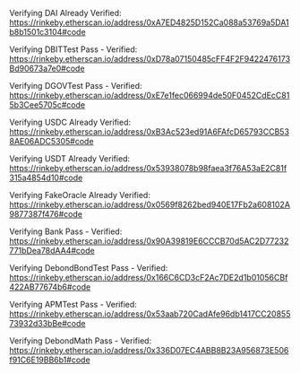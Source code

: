 Verifying DAI
Already Verified: https://rinkeby.etherscan.io/address/0xA7ED4825D152Ca088a53769a5DA1b8b1501c3104#code

Verifying DBITTest
Pass - Verified: https://rinkeby.etherscan.io/address/0xD78a07150485cFF4F2F9422476173Bd90673a7e0#code

Verifying DGOVTest
Pass - Verified: https://rinkeby.etherscan.io/address/0xE7e1fec066994de50F0452CdEcC815b3Cee5705c#code

Verifying USDC
Already Verified: https://rinkeby.etherscan.io/address/0xB3Ac523ed91A6FAfcD65793CCB538AE06ADC5305#code

Verifying USDT
Already Verified: https://rinkeby.etherscan.io/address/0x53938078b98faea3f76A53aE2C81f315a4854d10#code

Verifying FakeOracle
Already Verified: https://rinkeby.etherscan.io/address/0x0569f8262bed940E17Fb2a608102A9877387f476#code

Verifying Bank
Pass - Verified: https://rinkeby.etherscan.io/address/0x90A39819E6CCCB70d5AC2D77232771bDea78dAA4#code

Verifying DebondBondTest
Pass - Verified: https://rinkeby.etherscan.io/address/0x166C6CD3cF2Ac7DE2d1b01056CBf422AB77674b6#code

Verifying APMTest
Pass - Verified: https://rinkeby.etherscan.io/address/0x53aab720CadAfe96db1417CC2085573932d33bBe#code

Verifying DebondMath
Pass - Verified: https://rinkeby.etherscan.io/address/0x336D07EC4ABB8B23A956873E506f91C6E19BB6b1#code
